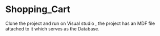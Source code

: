 # Shopping_Cart

Clone the project and run on Visual studio , the project has an MDF file attached to it which serves as the Database.
